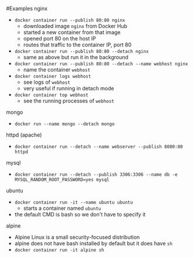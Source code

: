 #Examples
nginx
* `docker container run --publish 80:80 nginx`
  * downloaded image `nginx` from Docker Hub
  * started a new container from that image
  * opened port 80 on the host IP
  * routes that traffic to the container IP, port 80
* `docker container run --publish 80:80 --detach nginx`
  * same as above but run it in the background
* `docker container run --publish 80:80 --detach --name webhost nginx`
  * name the container `webhost`
* `docker container logs webhost`
  * see logs of `webhost`
  * very useful if running in detach mode
* `docker container top webhost`
  * see the running processes of `webhost`

mongo
* `docker run --name mongo --detach mongo`

httpd (apache)
* `docker container run --detach --name webserver --publish 8080:80 httpd`

mysql
* `docker container run --detach --publish 3306:3306 --name db -e MYSQL_RANDOM_ROOT_PASSWORD=yes mysql`

ubuntu
* `docker container run -it --name ubuntu ubuntu`
  * starts a container named `ubuntu`
* the default CMD is bash so we don't have to specify it

alpine
* Alpine Linux is a small security-focused distribution
* alpine does not have bash installed by default but it does have `sh`
* `docker container run -it alpine sh`
